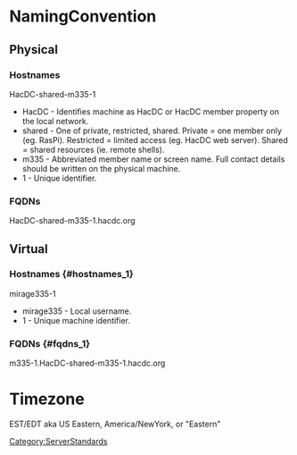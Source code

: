 # NamingConvention

## Physical

### Hostnames

HacDC-shared-m335-1

-   HacDC - Identifies machine as HacDC or HacDC member property on the
    local network.
-   shared - One of private, restricted, shared. Private = one member
    only (eg. RasPi). Restricted = limited access (eg. HacDC web
    server). Shared = shared resources (ie. remote shells).
-   m335 - Abbreviated member name or screen name. Full contact details
    should be written on the physical machine.
-   1 - Unique identifier.

### FQDNs

HacDC-shared-m335-1.hacdc.org

## Virtual

### Hostnames {#hostnames_1}

mirage335-1

-   mirage335 - Local username.
-   1 - Unique machine identifier.

### FQDNs {#fqdns_1}

m335-1.HacDC-shared-m335-1.hacdc.org

# Timezone

EST/EDT aka US Eastern, America/NewYork, or "Eastern"

[Category:ServerStandards](Category:ServerStandards)
